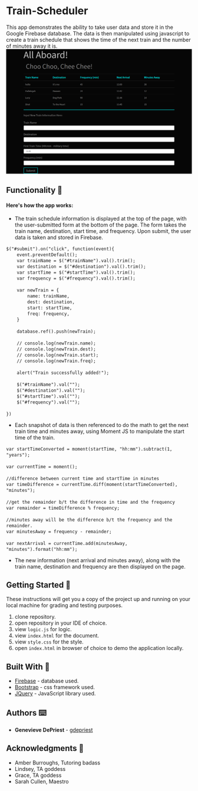 # Train-Scheduler
This app demonstrates the ability to take user data and store it in the Google Firebase database. The data is then manipulated using javascript to create a train schedule that shows the time of the next train and the number of minutes away it is.
<img src="assets/images/train_schedule_screenshot.png" alt="screen capture of app">

## Functionality 💪
#### Here's how the app works: 


* The train schedule information is displayed at the top of the page, with the user-submitted form at the bottom of the page. The form takes the train name, destination, start time, and frequency.  Upon submit, the user data is taken and stored in Firebase.
```
$("#submit").on("click", function(event){
    event.preventDefault();
    var trainName = $("#trainName").val().trim();
    var destination = $("#destination").val().trim();
    var startTime = $("#startTime").val().trim();
    var frequency = $("#frequency").val().trim();

    var newTrain = {
        name: trainName,
        dest: destination,
        start: startTime,
        freq: frequency,
    }

    database.ref().push(newTrain);

    // console.log(newTrain.name);    
    // console.log(newTrain.dest);
    // console.log(newTrain.start);
    // console.log(newTrain.freq);

    alert("Train successfully added!");

    $("#trainName").val("");
    $("#destination").val("");
    $("#startTime").val("");
    $("#frequency").val("");

})
```

* Each snapshot of data is then referenced to do the math to get the next train time and minutes away, using Moment JS to manipulate the start time of the train.

```
var startTimeConverted = moment(startTime, "hh:mm").subtract(1, "years");

var currentTime = moment();

//difference between current time and startTime in minutes
var timeDifference = currentTime.diff(moment(startTimeConverted), "minutes");

//get the remainder b/t the difference in time and the frequency
var remainder = timeDifference % frequency;

//minutes away will be the difference b/t the frequency and the remainder.
var minutesAway = frequency - remainder;

var nextArrival = currentTime.add(minutesAway, "minutes").format("hh:mm");

```

* The new information (next arrival and minutes away), along with the train name, destination and frequency are then displayed on the page.


## Getting Started 🏁

These instructions will get you a copy of the project up and running on your local machine for grading and testing purposes. 

1. clone repository. 
2. open repository in your IDE of choice.
3. view `logic.js` for logic.
4. view `index.html` for the document.
5. view `style.css` for the style.
6. open `index.html` in browser of choice to demo the application locally.


## Built With 🔧

* [Firebase](https://firebase.google.com) - database used.
* [Bootstrap](https://getbootstrap.com/) - css framework used.
* [JQuery](https://cdnjs.cloudflare.com/ajax/libs/jquery/3.2.1/jquery.min.js) - JavaScript library used.
 

## Authors ⌨️

* **Genevieve DePriest** - [gdepriest](https://github.com/gdepriest)

## Acknowledgments 🌟

* Amber Burroughs, Tutoring badass
* Lindsey, TA goddess
* Grace, TA goddess
* Sarah Cullen, Maestro
